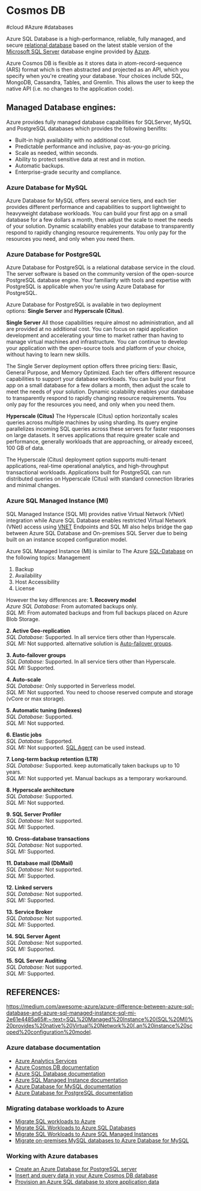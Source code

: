 # Cosmos DB
#cloud #Azure #databases 

Azure SQL Database is a high-performance, reliable, fully managed, and secure [relational database](relational%20database) based on the latest stable version of the [Microsoft SQL Server](Microsoft%20SQL%20Server) database engine provided by [Azure](Azure/Azure.md). 

Azure Cosmos DB is flexible as it stores data in atom-record-sequence (ARS) format which is then abstracted and projected as an API, which you specify when you're creating your database. Your choices include SQL, MongoDB, Cassandra, Tables, and Gremlin. This allows the user to keep the native API (i.e. no changes to the application code).

## Managed Database engines:
Azure provides fully managed database capabilities for SQLServer, MySQL and PostgreSQL databases which provides the following benifits:
-   Built-in high availability with no additional cost.
-   Predictable performance and inclusive, pay-as-you-go pricing.
-   Scale as needed, within seconds.
-   Ability to protect sensitive data at rest and in motion.
-   Automatic backups.
-   Enterprise-grade security and compliance.

### Azure Database for MySQL

Azure Database for MySQL offers several service tiers, and each tier provides different performance and capabilities to support lightweight to heavyweight database workloads. You can build your first app on a small database for a few dollars a month, then adjust the scale to meet the needs of your solution. Dynamic scalability enables your database to transparently respond to rapidly changing resource requirements. You only pay for the resources you need, and only when you need them.


### Azure Database for PostgreSQL

Azure Database for PostgreSQL is a relational database service in the cloud. The server software is based on the community version of the open-source PostgreSQL database engine. Your familiarity with tools and expertise with PostgreSQL is applicable when you're using Azure Database for PostgreSQL.

Azure Database for PostgreSQL is available in two deployment options: **Single Server** and **Hyperscale (Citus)**.

**Single Server**
All those capabilities require almost no administration, and all are provided at no additional cost. You can focus on rapid application development and accelerating your time to market rather than having to manage virtual machines and infrastructure. You can continue to develop your application with the open-source tools and platform of your choice, without having to learn new skills.

The Single Server deployment option offers three pricing tiers: Basic, General Purpose, and Memory Optimized. Each tier offers different resource capabilities to support your database workloads. You can build your first app on a small database for a few dollars a month, then adjust the scale to meet the needs of your solution. Dynamic scalability enables your database to transparently respond to rapidly changing resource requirements. You only pay for the resources you need, and only when you need them.

**Hyperscale (Citus)**
The Hyperscale (Citus) option horizontally scales queries across multiple machines by using sharding. Its query engine parallelizes incoming SQL queries across these servers for faster responses on large datasets. It serves applications that require greater scale and performance, generally workloads that are approaching, or already exceed, 100 GB of data.

The Hyperscale (Citus) deployment option supports multi-tenant applications, real-time operational analytics, and high-throughput transactional workloads. Applications built for PostgreSQL can run distributed queries on Hyperscale (Citus) with standard connection libraries and minimal changes.


### Azure SQL Managed Instance (MI) 

SQL Managed Instance (SQL MI) provides native Virtual Network (VNet) integration while Azure SQL Database enables restricted Virtual Network (VNet) access using [VNET](Azure/VNET.md) Endpoints and SQL MI also helps bridge the gap between Azure SQL Database and On-premises SQL Server due to being built on an instance scoped configuration model.

Azure SQL Managed Instance (MI) is similar to The Azure [SQL-Database](Azure/SQL-Database.md) on the following topics:
Management
1. Backup
2. Availability
3. Host Accessibility
4. License

However the key differences are:
**1. Recovery model**  
_Azure SQL Database_: From automated backups only.  
_SQL MI_: From automated backups and from full backups placed on Azure Blob Storage.

**2. Active Geo-replication**  
_SQL Database:_ Supported. In all service tiers other than Hyperscale.  
_SQL MI:_ Not supported. alternative solution is [Auto-failover groups](https://docs.microsoft.com/en-us/azure/azure-sql/database/auto-failover-group-overview).

**3. Auto-failover groups**  
_SQL Database:_ Supported. In all service tiers other than Hyperscale.  
_SQL MI:_ Supported.

**4. Auto-scale**  
_SQL Database:_ Only supported in Serverless model.  
_SQL MI:_ Not supported. You need to choose reserved compute and storage (vCore or max storage).

**5. Automatic tuning (indexes)**  
_SQL Database:_ Supported.  
_SQL MI:_ Not supported.

**6. Elastic jobs**  
_SQL Database:_ Supported.  
_SQL MI:_ Not supported. [SQL Agent](https://docs.microsoft.com/en-us/azure/azure-sql/managed-instance/transact-sql-tsql-differences-sql-server#sql-server-agent) can be used instead.

**7. Long-term backup retention (LTR)**  
_SQL Database:_ Supported. keep automatically taken backups up to 10 years.  
_SQL MI:_ Not supported yet. Manual backups as a temporary workaround.

**8. Hyperscale architecture**  
_SQL Database:_ Supported.  
_SQL MI:_ Not supported.

**9. SQL Server Profiler**  
_SQL Database:_ Not supported.  
_SQL MI:_ Supported.

**10. Cross-database transactions**  
_SQL Database:_ Not supported.  
_SQL MI:_ Supported.

**11. Database mail (DbMail)**  
_SQL Database:_ Not supported.  
_SQL MI:_ Supported.

**12. Linked servers**  
_SQL Database:_ Not supported.  
_SQL MI:_ Supported.

**13. Service Broker**  
_SQL Database:_ Not supported.  
_SQL MI:_ Supported.

**14. SQL Server Agent**  
_SQL Database:_ Not supported.  
_SQL MI:_ Supported.

**15. SQL Server Auditing**  
_SQL Database:_ Not supported.  
_SQL MI:_ Supported.



## REFERENCES:
https://medium.com/awesome-azure/azure-difference-between-azure-sql-database-and-azure-sql-managed-instance-sql-mi-2e61e4485a65#:~:text=SQL%20Managed%20Instance%20(SQL%20MI)%20provides%20native%20Virtual%20Network%20(,an%20instance%20scoped%20configuration%20model.

### Azure database documentation

-   [Azure Analytics Services](https://azure.microsoft.com/product-categories/analytics/)
-   [Azure Cosmos DB documentation](https://learn.microsoft.com/en-us/azure/cosmos-db/)
-   [Azure SQL Database documentation](https://learn.microsoft.com/en-us/azure/sql-database/)
-   [Azure SQL Managed Instance documentation](https://learn.microsoft.com/en-us/azure/azure-sql/managed-instance/)
-   [Azure Database for MySQL documentation](https://learn.microsoft.com/en-us/azure/mysql/)
-   [Azure Database for PostgreSQL documentation](https://learn.microsoft.com/en-us/azure/postgresql/)

### Migrating database workloads to Azure

-   [Migrate SQL workloads to Azure](https://learn.microsoft.com/en-us/training/paths/migrate-sql-workloads-azure/)
-   [Migrate SQL Workloads to Azure SQL Databases](https://learn.microsoft.com/en-us/training/modules/migrate-sql-workloads-azure-sql-databases/)
-   [Migrate SQL Workloads to Azure SQL Managed Instances](https://learn.microsoft.com/en-us/training/modules/migrate-sql-workloads-azure-managed-instances/)
-   [Migrate on-premises MySQL databases to Azure Database for MySQL](https://learn.microsoft.com/en-us/training/modules/migrate-on-premises-mysql-databases/)

### Working with Azure databases

-   [Create an Azure Database for PostgreSQL server](https://learn.microsoft.com/en-us/training/modules/create-azure-db-for-postgresql-server/)
-   [Insert and query data in your Azure Cosmos DB database](https://learn.microsoft.com/en-us/training/modules/access-data-with-cosmos-db-and-sql-api/)
-   [Provision an Azure SQL database to store application data](https://learn.microsoft.com/en-us/training/modules/provision-azure-sql-db/)